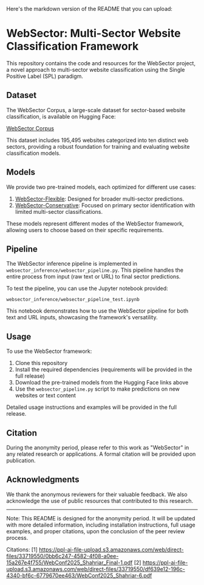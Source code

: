 Here's the markdown version of the README that you can upload:

# WebSector: Multi-Sector Website Classification Framework

This repository contains the code and resources for the WebSector project, a novel approach to multi-sector website classification using the Single Positive Label (SPL) paradigm.

## Dataset

The WebSector Corpus, a large-scale dataset for sector-based website classification, is available on Hugging Face:

[WebSector Corpus](https://huggingface.co/datasets/Shahriar/websector-corpus)

This dataset includes 195,495 websites categorized into ten distinct web sectors, providing a robust foundation for training and evaluating website classification models.

## Models

We provide two pre-trained models, each optimized for different use cases:

1. [WebSector-Flexible](https://huggingface.co/Shahriar/WebSector-Flexible/): Designed for broader multi-sector predictions.
2. [WebSector-Conservative](https://huggingface.co/Shahriar/WebSector-Conservative/): Focused on primary sector identification with limited multi-sector classifications.

These models represent different modes of the WebSector framework, allowing users to choose based on their specific requirements.

## Pipeline

The WebSector inference pipeline is implemented in `websector_inference/websector_pipeline.py`. This pipeline handles the entire process from input (raw text or URL) to final sector predictions.

To test the pipeline, you can use the Jupyter notebook provided:

`websector_inference/websector_pipeline_test.ipynb`

This notebook demonstrates how to use the WebSector pipeline for both text and URL inputs, showcasing the framework's versatility.

## Usage

To use the WebSector framework:

1. Clone this repository
2. Install the required dependencies (requirements will be provided in the full release)
3. Download the pre-trained models from the Hugging Face links above
4. Use the `websector_pipeline.py` script to make predictions on new websites or text content

Detailed usage instructions and examples will be provided in the full release.

## Citation

During the anonymity period, please refer to this work as "WebSector" in any related research or applications. A formal citation will be provided upon publication.

## Acknowledgments

We thank the anonymous reviewers for their valuable feedback. We also acknowledge the use of public resources that contributed to this research.

---

Note: This README is designed for the anonymity period. It will be updated with more detailed information, including installation instructions, full usage examples, and proper citations, upon the conclusion of the peer review process.

Citations:
[1] https://ppl-ai-file-upload.s3.amazonaws.com/web/direct-files/33719550/0bb6c247-4582-4f08-a0ee-15a267e4f755/WebConf2025_Shahriar_Final-1.pdf
[2] https://ppl-ai-file-upload.s3.amazonaws.com/web/direct-files/33719550/df639e12-196c-4340-bf6c-6779670ee463/WebConf2025_Shahriar-6.pdf
